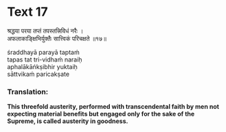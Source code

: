 # Text 17

श्रद्धया परया तप्तं तपस्तत्त्रिविधं नरैः ।  
अफलाकाङ्क्षिभिर्युक्तैः सात्त्विकं परिचक्षते ॥१७॥

śraddhayā parayā taptaḿ  
tapas tat tri-vidhaḿ naraiḥ  
aphalākāńkṣibhir yuktaiḥ  
sāttvikaḿ paricakṣate



### Translation:

**This threefold austerity, performed with transcendental faith by men not expecting material benefits but engaged only for the sake of the Supreme, is called austerity in goodness.**